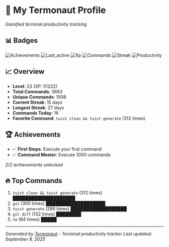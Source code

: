 # 🚀 My Termonaut Profile

*Gamified terminal productivity tracking*

## 📊 Badges

![Achievements](https://img.shields.io/badge/Achievements-5%2F10-blue?style=flat-square&logo=terminal&logoColor=white) ![Last_active](https://img.shields.io/badge/Last+Active-4h+ago-green?style=flat-square&logo=terminal&logoColor=white) ![Xp](https://img.shields.io/badge/XP-Level+23+%2851222%2F57600%29-blue?style=flat-square&logo=terminal&logoColor=white) ![Commands](https://img.shields.io/badge/Commands-3663-blue?style=flat-square&logo=terminal&logoColor=white) ![Streak](https://img.shields.io/badge/Streak-15+days-blue?style=flat-square&logo=terminal&logoColor=white) ![Productivity](https://img.shields.io/badge/Productivity-80.0%25-green?style=flat-square&logo=terminal&logoColor=white) 

## 📈 Overview

- **Level**: 23 (XP: 51222)
- **Total Commands**: 3663
- **Unique Commands**: 1008
- **Current Streak**: 15 days
- **Longest Streak**: 27 days
- **Commands Today**: 16
- **Favorite Command**: `tuist clean && tuist generate` (312 times)

## 🏆 Achievements

- ✅ **First Steps**: Execute your first command
- ✅ **Command Master**: Execute 1000 commands

*2/2 achievements unlocked*

## 🔥 Top Commands

1. `tuist clean && tuist generate` (312 times) ████████████████████
2. `gst` (300 times) ███████████████████
3. `tuist generate` (288 times) ██████████████████
4. `git diff` (132 times) ████████
5. `tm` (84 times) █████

---

*Generated by [Termonaut](https://github.com/oiahoon/termonaut) - Terminal productivity tracker*
*Last updated: September 8, 2025*
